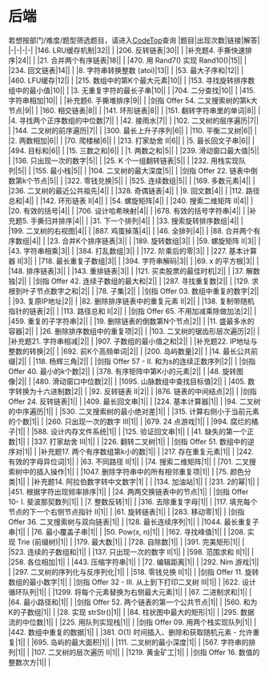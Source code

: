 # 后端
若想按部门/难度/题型筛选题目，请进入[CodeTop](https://codetop.cc)查询
|题目|出现次数|链接|解答|
|-|-|-|-|
|146. LRU缓存机制|32|[](https://leetcode-cn.com/problems/lru-cache)|  |
|206. 反转链表|30|[](https://leetcode-cn.com/problems/reverse-linked-list)|  |
|补充题4. 手撕快速排序|24|[](https://leetcode-cn.com/problems/sort-an-array)|  |
|21. 合并两个有序链表|18|[](https://leetcode-cn.com/problems/merge-two-sorted-lists)|  |
|470. 用 Rand7() 实现 Rand10()|15|[](https://leetcode-cn.com/problems/implement-rand10-using-rand7)|  |
|234. 回文链表|14|[](https://leetcode-cn.com/problems/palindrome-linked-list)|  |
|8. 字符串转换整数 (atoi)|13|[](https://leetcode-cn.com/problems/string-to-integer-atoi)|  |
|53. 最大子序和|12|[](https://leetcode-cn.com/problems/maximum-subarray)|  |
|460. LFU缓存|12|[](https://leetcode-cn.com/problems/lfu-cache)|  |
|215. 数组中的第K个最大元素|10|[](https://leetcode-cn.com/problems/kth-largest-element-in-an-array)|  |
|153. 寻找旋转排序数组中的最小值|10|[](https://leetcode-cn.com/problems/find-minimum-in-rotated-sorted-array)|  |
|3. 无重复字符的最长子串|10|[](https://leetcode-cn.com/problems/longest-substring-without-repeating-characters)|  |
|704. 二分查找|10|[](https://leetcode-cn.com/problems/binary-search)|  |
|415. 字符串相加|10|[](https://leetcode-cn.com/problems/add-strings)|  |
|补充题6. 手撕堆排序|9|[](https://leetcode-cn.com/problems/sort-an-array)|  |
|剑指 Offer 54. 二叉搜索树的第k大节点|9|[](https://leetcode-cn.com/problems/er-cha-sou-suo-shu-de-di-kda-jie-dian-lcof)|  |
|160. 相交链表|8|[](https://leetcode-cn.com/problems/intersection-of-two-linked-lists)|  |
|141. 环形链表|8|[](https://leetcode-cn.com/problems/linked-list-cycle)|  |
|151. 翻转字符串里的单词|8|[](https://leetcode-cn.com/problems/reverse-words-in-a-string)|  |
|4. 寻找两个正序数组的中位数|7|[](https://leetcode-cn.com/problems/median-of-two-sorted-arrays)|  |
|42. 接雨水|7|[](https://leetcode-cn.com/problems/trapping-rain-water)|  |
|102. 二叉树的层序遍历|7|[](https://leetcode-cn.com/problems/binary-tree-level-order-traversal)|  |
|144. 二叉树的前序遍历|7|[](https://leetcode-cn.com/problems/binary-tree-preorder-traversal)|  |
|300. 最长上升子序列|6|[](https://leetcode-cn.com/problems/longest-increasing-subsequence)|  |
|110. 平衡二叉树|6|[](https://leetcode-cn.com/problems/balanced-binary-tree)|  |
|2. 两数相加|6|[](https://leetcode-cn.com/problems/add-two-numbers)|  |
|70. 爬楼梯|6|[](https://leetcode-cn.com/problems/climbing-stairs)|  |
|213. 打家劫舍 II|6|[](https://leetcode-cn.com/problems/house-robber-ii)|  |
|5. 最长回文子串|6|[](https://leetcode-cn.com/problems/longest-palindromic-substring)|  |
|494. 目标和|6|[](https://leetcode-cn.com/problems/target-sum)|  |
|15. 三数之和|6|[](https://leetcode-cn.com/problems/3sum)|  |
|1. 两数之和|5|[](https://leetcode-cn.com/problems/two-sum)|  |
|239. 滑动窗口最大值|5|[](https://leetcode-cn.com/problems/sliding-window-maximum)|  |
|136. 只出现一次的数字|5|[](https://leetcode-cn.com/problems/single-number)|  |
|25. K 个一组翻转链表|5|[](https://leetcode-cn.com/problems/reverse-nodes-in-k-group)|  |
|232. 用栈实现队列|5|[](https://leetcode-cn.com/problems/implement-queue-using-stacks)|  |
|155. 最小栈|5|[](https://leetcode-cn.com/problems/min-stack)|  |
|104. 二叉树的最大深度|5|[](https://leetcode-cn.com/problems/maximum-depth-of-binary-tree)|  |
|剑指 Offer 22. 链表中倒数第k个节点|5|[](https://leetcode-cn.com/problems/lian-biao-zhong-dao-shu-di-kge-jie-dian-lcof)|  |
|322. 零钱兑换|5|[](https://leetcode-cn.com/problems/coin-change)|  |
|525. 连续数组|5|[](https://leetcode-cn.com/problems/contiguous-array)|  |
|169. 多数元素|4|[](https://leetcode-cn.com/problems/majority-element)|  |
|236. 二叉树的最近公共祖先|4|[](https://leetcode-cn.com/problems/lowest-common-ancestor-of-a-binary-tree)|  |
|328. 奇偶链表|4|[](https://leetcode-cn.com/problems/odd-even-linked-list)|  |
|9. 回文数|4|[](https://leetcode-cn.com/problems/palindrome-number)|  |
|112. 路径总和|4|[](https://leetcode-cn.com/problems/path-sum)|  |
|142. 环形链表 II|4|[](https://leetcode-cn.com/problems/linked-list-cycle-ii)|  |
|54. 螺旋矩阵|4|[](https://leetcode-cn.com/problems/spiral-matrix)|  |
|240. 搜索二维矩阵 II|4|[](https://leetcode-cn.com/problems/search-a-2d-matrix-ii)|  |
|20. 有效的括号|4|[](https://leetcode-cn.com/problems/valid-parentheses)|  |
|706. 设计哈希映射|4|[](https://leetcode-cn.com/problems/design-hashmap)|  |
|678. 有效的括号字符串|4|[](https://leetcode-cn.com/problems/valid-parenthesis-string)|  |
|补充题5. 手撕归并排序|4|[](https://leetcode-cn.com/problems/sort-an-array)|  |
|31. 下一个排列|4|[](https://leetcode-cn.com/problems/next-permutation)|  |
|33. 搜索旋转排序数组|4|[](https://leetcode-cn.com/problems/search-in-rotated-sorted-array)|  |
|199. 二叉树的右视图|4|[](https://leetcode-cn.com/problems/binary-tree-right-side-view)|  |
|887. 鸡蛋掉落|4|[](https://leetcode-cn.com/problems/super-egg-drop)|  |
|46. 全排列|4|[](https://leetcode-cn.com/problems/permutations)|  |
|88. 合并两个有序数组|4|[](https://leetcode-cn.com/problems/merge-sorted-array)|  |
|23. 合并K个排序链表|3|[](https://leetcode-cn.com/problems/merge-k-sorted-lists)|  |
|189. 旋转数组|3|[](https://leetcode-cn.com/problems/rotate-array)|  |
|59. 螺旋矩阵 II|3|[](https://leetcode-cn.com/problems/spiral-matrix-ii)|  |
|43. 字符串相乘|3|[](https://leetcode-cn.com/problems/multiply-strings)|  |
|384. 打乱数组|3|[](https://leetcode-cn.com/problems/shuffle-an-array)|  |
|172. 阶乘后的零|3|[](https://leetcode-cn.com/problems/factorial-trailing-zeroes)|  |
|227. 基本计算器 II|3|[](https://leetcode-cn.com/problems/basic-calculator-ii)|  |
|718. 最长重复子数组|3|[](https://leetcode-cn.com/problems/maximum-length-of-repeated-subarray)|  |
|394. 字符串解码|3|[](https://leetcode-cn.com/problems/decode-string)|  |
|69. x 的平方根|3|[](https://leetcode-cn.com/problems/sqrtx)|  |
|148. 排序链表|3|[](https://leetcode-cn.com/problems/sort-list)|  |
|143. 重排链表|3|[](https://leetcode-cn.com/problems/reorder-list)|  |
|121. 买卖股票的最佳时机|2|[](https://leetcode-cn.com/problems/best-time-to-buy-and-sell-stock)|  |
|37. 解数独|2|[](https://leetcode-cn.com/problems/sudoku-solver)|  |
|剑指 Offer 42. 连续子数组的最大和|2|[](https://leetcode-cn.com/problems/lian-xu-zi-shu-zu-de-zui-da-he-lcof)|  |
|287. 寻找重复数|2|[](https://leetcode-cn.com/problems/find-the-duplicate-number)|  |
|129. 求根到叶子节点数字之和|2|[](https://leetcode-cn.com/problems/sum-root-to-leaf-numbers)|  |
|78. 子集|2|[](https://leetcode-cn.com/problems/subsets)|  |
|剑指 Offer 03. 数组中重复的数字|2|[](https://leetcode-cn.com/problems/shu-zu-zhong-zhong-fu-de-shu-zi-lcof)|  |
|93. 复原IP地址|2|[](https://leetcode-cn.com/problems/restore-ip-addresses)|  |
|82. 删除排序链表中的重复元素 II|2|[](https://leetcode-cn.com/problems/remove-duplicates-from-sorted-list-ii)|  |
|138. 复制带随机指针的链表|2|[](https://leetcode-cn.com/problems/copy-list-with-random-pointer)|  |
|113. 路径总和 II|2|[](https://leetcode-cn.com/problems/path-sum-ii)|  |
|剑指 Offer 65. 不用加减乘除做加法|2|[](https://leetcode-cn.com/problems/bu-yong-jia-jian-cheng-chu-zuo-jia-fa-lcof)|  |
|459. 重复的子字符串|2|[](https://leetcode-cn.com/problems/repeated-substring-pattern)|  |
|19. 删除链表的倒数第N个节点|2|[](https://leetcode-cn.com/problems/remove-nth-node-from-end-of-list)|  |
|11. 盛最多水的容器|2|[](https://leetcode-cn.com/problems/container-with-most-water)|  |
|26. 删除排序数组中的重复项|2|[](https://leetcode-cn.com/problems/remove-duplicates-from-sorted-array)|  |
|103. 二叉树的锯齿形层次遍历|2|[](https://leetcode-cn.com/problems/binary-tree-zigzag-level-order-traversal)|  |
|补充题21. 字符串相减|2|[](https://mp.weixin.qq.com/s/kCue4c0gnLSw0HosFl_t7w)|  |
|907. 子数组的最小值之和|2|[](https://leetcode-cn.com/problems/sum-of-subarray-minimums)|  |
|补充题22. IP地址与整数的转换|2|[](https://mp.weixin.qq.com/s/u-RahFTB3JIqND41HqtotQ)|  |
|692. 前K个高频单词|2|[](https://leetcode-cn.com/problems/top-k-frequent-words)|  |
|200. 岛屿数量|2|[](https://leetcode-cn.com/problems/number-of-islands)|  |
|14. 最长公共前缀|2|[](https://leetcode-cn.com/problems/longest-common-prefix)|  |
|118. 杨辉三角|2|[](https://leetcode-cn.com/problems/pascals-triangle)|  |
|剑指 Offer 57 - II. 和为s的连续正数序列|2|[](https://leetcode-cn.com/problems/he-wei-sde-lian-xu-zheng-shu-xu-lie-lcof)|  |
|剑指 Offer 40. 最小的k个数|2|[](https://leetcode-cn.com/problems/zui-xiao-de-kge-shu-lcof)|  |
|378. 有序矩阵中第K小的元素|2|[](https://leetcode-cn.com/problems/kth-smallest-element-in-a-sorted-matrix)|  |
|48. 旋转图像|2|[](https://leetcode-cn.com/problems/rotate-image)|  |
|480. 滑动窗口中位数|2|[](https://leetcode-cn.com/problems/sliding-window-median)|  |
|1095. 山脉数组中查找目标值|2|[](https://leetcode-cn.com/problems/find-in-mountain-array)|  |
|405. 数字转换为十六进制数|2|[](https://leetcode-cn.com/problems/convert-a-number-to-hexadecimal)|  |
|92. 反转链表 II|2|[](https://leetcode-cn.com/problems/reverse-linked-list-ii)|  |
|876. 链表的中间结点|2|[](https://leetcode-cn.com/problems/middle-of-the-linked-list)|  |
|剑指 Offer 24. 反转链表|1|[](https://leetcode-cn.com/problems/fan-zhuan-lian-biao-lcof)|  |
|409. 最长回文串|1|[](https://leetcode-cn.com/problems/longest-palindrome)|  |
|224. 基本计算器|1|[](https://leetcode-cn.com/problems/basic-calculator)|  |
|94. 二叉树的中序遍历|1|[](https://leetcode-cn.com/problems/binary-tree-inorder-traversal)|  |
|530. 二叉搜索树的最小绝对差|1|[](https://leetcode-cn.com/problems/minimum-absolute-difference-in-bst)|  |
|315. 计算右侧小于当前元素的个数|1|[](https://leetcode-cn.com/problems/count-of-smaller-numbers-after-self)|  |
|260. 只出现一次的数字 III|1|[](https://leetcode-cn.com/problems/single-number-iii)|  |
|679. 24 点游戏|1|[](https://leetcode-cn.com/problems/24-game)|  |
|994. 腐烂的橘子|1|[](https://leetcode-cn.com/problems/rotting-oranges)|  |
|588. 设计内存文件系统|1|[](https://leetcode-cn.com/problems/design-in-memory-file-system)|  |
|125. 验证回文串|1|[](https://leetcode-cn.com/problems/valid-palindrome)|  |
|41. 缺失的第一个正数|1|[](https://leetcode-cn.com/problems/first-missing-positive)|  |
|337. 打家劫舍 III|1|[](https://leetcode-cn.com/problems/house-robber-iii)|  |
|226. 翻转二叉树|1|[](https://leetcode-cn.com/problems/invert-binary-tree)|  |
|剑指 Offer 51. 数组中的逆序对|1|[](https://leetcode-cn.com/problems/shu-zu-zhong-de-ni-xu-dui-lcof)|  |
|补充题17. 两个有序数组第k小的数|1||  |
|217. 存在重复元素|1|[](https://leetcode-cn.com/problems/contains-duplicate)|  |
|242. 有效的字母异位词|1|[](https://leetcode-cn.com/problems/valid-anagram)|  |
|63. 不同路径 II|1|[](https://leetcode-cn.com/problems/unique-paths-ii)|  |
|74. 搜索二维矩阵|1|[](https://leetcode-cn.com/problems/search-a-2d-matrix)|  |
|701. 二叉搜索树中的插入操作|1|[](https://leetcode-cn.com/problems/insert-into-a-binary-search-tree)|  |
|1047. 删除字符串中的所有相邻重复项|1|[](https://leetcode-cn.com/problems/remove-all-adjacent-duplicates-in-string)|  |
|75. 颜色分类|1|[](https://leetcode-cn.com/problems/sort-colors)|  |
|补充题14. 阿拉伯数字转中文数字|1| |  |
|134. 加油站|1|[](https://leetcode-cn.com/problems/gas-station)|  |
|231. 2的幂|1|[](https://leetcode-cn.com/problems/power-of-two)|  |
|451. 根据字符出现频率排序|1|[](https://leetcode-cn.com/problems/sort-characters-by-frequency)|  |
|24. 两两交换链表中的节点|1|[](https://leetcode-cn.com/problems/swap-nodes-in-pairs)|  |
|剑指 Offer 10- I. 斐波那契数列|1|[](https://leetcode-cn.com/problems/fei-bo-na-qi-shu-lie-lcof)|  |
|7. 整数反转|1|[](https://leetcode-cn.com/problems/reverse-integer)|  |
|316. 去除重复字母|1|[](https://leetcode-cn.com/problems/remove-duplicate-letters)|  |
|117. 填充每个节点的下一个右侧节点指针 II|1|[](https://leetcode-cn.com/problems/populating-next-right-pointers-in-each-node-ii)|  |
|61. 旋转链表|1|[](https://leetcode-cn.com/problems/rotate-list)|  |
|283. 移动零|1|[](https://leetcode-cn.com/problems/move-zeroes)|  |
|剑指 Offer 36. 二叉搜索树与双向链表|1|[](https://leetcode-cn.com/problems/er-cha-sou-suo-shu-yu-shuang-xiang-lian-biao-lcof)|  |
|128. 最长连续序列|1|[](https://leetcode-cn.com/problems/longest-consecutive-sequence)|  |
|1044. 最长重复子串|1|[](https://leetcode-cn.com/problems/longest-duplicate-substring)|  |
|76. 最小覆盖子串|1|[](https://leetcode-cn.com/problems/minimum-window-substring)|  |
|50. Pow(x, n)|1|[](https://leetcode-cn.com/problems/powx-n)|  |
|162. 寻找峰值|1|[](https://leetcode-cn.com/problems/find-peak-element)|  |
|208. 实现 Trie (前缀树)|1|[](https://leetcode-cn.com/problems/implement-trie-prefix-tree)|  |
|179. 最大数|1|[](https://leetcode-cn.com/problems/largest-number)|  |
|728. 自除数|1|[](https://leetcode-cn.com/problems/self-dividing-numbers)|  |
|391. 完美矩形|1|[](https://leetcode-cn.com/problems/perfect-rectangle)|  |
|523. 连续的子数组和|1|[](https://leetcode-cn.com/problems/continuous-subarray-sum)|  |
|137. 只出现一次的数字 II|1|[](https://leetcode-cn.com/problems/single-number-ii)|  |
|598. 范围求和 II|1|[](https://leetcode-cn.com/problems/range-addition-ii)|  |
|258. 各位相加|1|[](https://leetcode-cn.com/problems/add-digits)|  |
|443. 压缩字符串|1|[](https://leetcode-cn.com/problems/string-compression)|  |
|72. 编辑距离|1|[](https://leetcode-cn.com/problems/edit-distance)|  |
|292. Nim 游戏|1|[](https://leetcode-cn.com/problems/nim-game)|  |
|297. 二叉树的序列化与反序列化|1|[](https://leetcode-cn.com/problems/serialize-and-deserialize-binary-tree)|  |
|518. 零钱兑换 II|1|[](https://leetcode-cn.com/problems/coin-change-2)|  |
|剑指 Offer 11. 旋转数组的最小数字|1|[](https://leetcode-cn.com/problems/xuan-zhuan-shu-zu-de-zui-xiao-shu-zi-lcof)|  |
|剑指 Offer 32 - III. 从上到下打印二叉树 III|1|[](https://leetcode-cn.com/problems/cong-shang-dao-xia-da-yin-er-cha-shu-iii-lcof)|  |
|622. 设计循环队列|1|[](https://leetcode-cn.com/problems/design-circular-queue)|  |
|1299. 将每个元素替换为右侧最大元素|1|[](https://leetcode-cn.com/problems/replace-elements-with-greatest-element-on-right-side)|  |
|67. 二进制求和|1|[](https://leetcode-cn.com/problems/add-binary)|  |
|64. 最小路径和|1|[](https://leetcode-cn.com/problems/minimum-path-sum)|  |
|剑指 Offer 52. 两个链表的第一个公共节点|1|[](https://leetcode-cn.com/problems/liang-ge-lian-biao-de-di-yi-ge-gong-gong-jie-dian-lcof)|  |
|560. 和为K的子数组|1|[](https://leetcode-cn.com/problems/subarray-sum-equals-k)|  |
|28. 实现 strStr()|1|[](https://leetcode-cn.com/problems/implement-strstr)|  |
|84. 柱状图中最大的矩形|1|[](https://leetcode-cn.com/problems/largest-rectangle-in-histogram)|  |
|295. 数据流的中位数|1|[](https://leetcode-cn.com/problems/find-median-from-data-stream)|  |
|225. 用队列实现栈|1|[](https://leetcode-cn.com/problems/implement-stack-using-queues)|  |
|剑指 Offer 09. 用两个栈实现队列|1|[](https://leetcode-cn.com/problems/yong-liang-ge-zhan-shi-xian-dui-lie-lcof)|  |
|442. 数组中重复的数据|1|[](https://leetcode-cn.com/problems/find-all-duplicates-in-an-array)|  |
|381. O(1) 时间插入、删除和获取随机元素 - 允许重复|1|[](https://leetcode-cn.com/problems/insert-delete-getrandom-o1-duplicates-allowed)|  |
|695. 岛屿的最大面积|1|[](https://leetcode-cn.com/problems/max-area-of-island)|  |
|111. 二叉树的最小深度|1|[](https://leetcode-cn.com/problems/minimum-depth-of-binary-tree)|  |
|567. 字符串的排列|1|[](https://leetcode-cn.com/problems/permutation-in-string)|  |
|107. 二叉树的层次遍历 II|1|[](https://leetcode-cn.com/problems/binary-tree-level-order-traversal-ii)|  |
|1219. 黄金矿工|1|[](https://leetcode-cn.com/problems/path-with-maximum-gold)|  |
|剑指 Offer 16. 数值的整数次方|1|[](https://leetcode-cn.com/problems/shu-zhi-de-zheng-shu-ci-fang-lcof)|  |